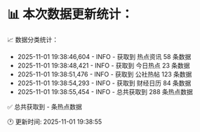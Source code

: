 📊 本次数据更新统计：
==========================

📈 数据分类统计：
- 2025-11-01 19:38:46,604 - INFO - 获取到 热点资讯 58 条数据
- 2025-11-01 19:38:48,421 - INFO - 获取到 今日热点 23 条数据
- 2025-11-01 19:38:51,476 - INFO - 获取到 公社热帖 123 条数据
- 2025-11-01 19:38:54,293 - INFO - 获取到 财经日历 84 条数据
- 2025-11-01 19:38:55,454 - INFO - 总共获取到 288 条热点数据

✅ 总共获取到 - 条热点数据

🕐 更新时间: 2025-11-01 19:38:55
